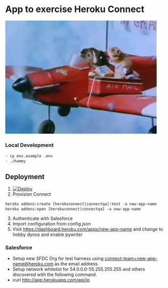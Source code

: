 # App to exercise Heroku Connect
![Image of Hammy and GP](media/Tales_of_the_Riverbank.png)

### Local Development

    - cp env.example .env
    - ./hammy


## Deployment
  1. [![Deploy](https://www.herokucdn.com/deploy/button.png)](https://heroku.com/deploy?template=https://github.com/heroku/hc-hamster)
  2. Provision Connect

    heroku addons:create [herokuconnect|connectqa]:test -a new-app-name
    heroku addons:open [herokuconnect|connectqa] -a new-app-name

  3. Authenticate with Salesforce
  4. Import configuration from config.json
  5. Visit https://dashboard.heroku.com/apps/new-app-name and change to hobby dynos and enable pywriter


### Salesforce

  - Setup new SFDC Org for test harness using connect-team+new-app-name@heroku.com as the email address.
  - Setup network whitelist for 54.0.0.0-55.255.255.255 and others discovered with the following command.
  - curl http://app.herokuapp.com/api/ip
